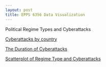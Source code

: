 ```yaml
---
layout: post
title: EPPS 6356 Data Visualization
---
```


Political Regime Types and Cyberattacks

[Cyberattacks by country](/images/Rplot01.png)

[The Duration of Cyberattacks](/images/Rplot03.png)

[Scatterplot of Regime Type and Cyberattacks](/images/Rplot04.png)
